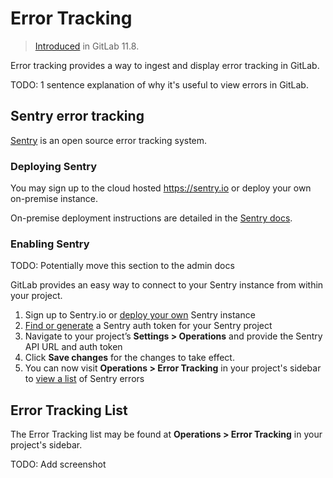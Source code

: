 # Error Tracking

> [Introduced](https://gitlab.com/groups/gitlab-org/-/epics/169) in GitLab 11.8.

Error tracking provides a way to ingest and display error tracking in GitLab.

TODO: 1 sentence explanation of why it's useful to view errors in GitLab.

## Sentry error tracking

[Sentry](https://sentry.io/) is an open source error tracking system.

### Deploying Sentry

You may sign up to the cloud hosted https://sentry.io or deploy your own on-premise instance.

On-premise deployment instructions are detailed in the [Sentry docs](https://docs.sentry.io/server/installation/).

### Enabling Sentry

TODO: Potentially move this section to the admin docs

GitLab provides an easy way to connect to your Sentry instance from within your project.

1. Sign up to Sentry.io or [deploy your own](#deploying-sentry) Sentry instance
1. [Find or generate](https://docs.sentry.io/api/auth/) a Sentry auth token for your Sentry project
1. Navigate to your project’s **Settings > Operations** and provide the Sentry API URL and auth token
1. Click **Save changes** for the changes to take effect.
1. You can now visit **Operations > Error Tracking** in your project's sidebar to [view a list](#error-tracking-list) of Sentry errors

## Error Tracking List

The Error Tracking list may be found at **Operations > Error Tracking** in your project's sidebar.

TODO: Add screenshot
